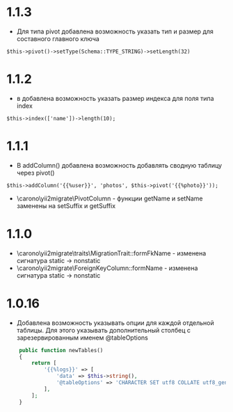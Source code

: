1.1.3
=====
* Для типа pivot добавлена возможность указать тип и размер для составного главного ключа
```
$this->pivot()->setType(Schema::TYPE_STRING)->setLength(32)
```

1.1.2
=====
* в добавлена возможность указать размер индекса для поля типа index
```
$this->index(['name'])->length(10);
```

1.1.1
=====
* В addColumn() добавлена возможность добавлять сводную таблицу через pivot() 
```
$this->addColumn('{{%user}}', 'photos', $this->pivot('{{%photo}}'));
```
* \carono\yii2migrate\PivotColumn - функции getName и setName заменены на setSuffix и getSuffix

1.1.0
=====
* \carono\yii2migrate\traits\MigrationTrait::formFkName - изменена сигнатура static -> nonstatic
* \carono\yii2migrate\ForeignKeyColumn::formName - изменена сигнатура static -> nonstatic 

1.0.16
======
* Добавлена возможность указывать опции для каждой отдельной таблицы. Для этого указывать дополнительный столбец с зарезервированным именем @tableOptions

```php
    public function newTables()
    {
        return [
            '{{%logs}}' => [
                'data' => $this->string(),
                '@tableOptions' => 'CHARACTER SET utf8 COLLATE utf8_general_ci ENGINE=MyISAM'
            ],
        ];
    }
```